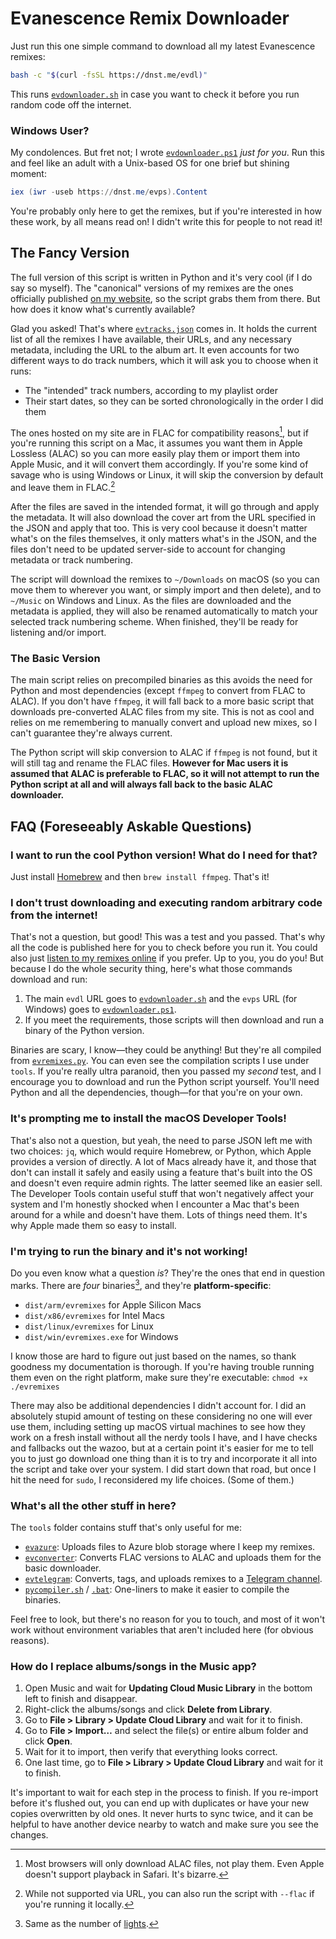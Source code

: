 # Evanescence Remix Downloader

Just run this one simple command to download all my latest Evanescence remixes:
```bash
bash -c "$(curl -fsSL https://dnst.me/evdl)"
```

This runs [`evdownloader.sh`](evdownloader.sh) in case you want to check it before you run random code off the internet.

### Windows User?

My condolences. But fret not; I wrote [`evdownloader.ps1`](evdownloader.ps1) *just for you*. Run this and feel like an adult with a Unix-based OS for one brief but shining moment:

```ps1
iex (iwr -useb https://dnst.me/evps).Content
```

You're probably only here to get the remixes, but if you're interested in how these work, by all means read on! I didn't write this for people to not read it!

## The Fancy Version

The full version of this script is written in Python and it's very cool (if I do say so myself). The "canonical" versions of my remixes are the ones officially published [on my website](https://music.dannystewart.com/evanescence/), so the script grabs them from there. But how does it know what's currently available?

Glad you asked! That's where [`evtracks.json`](evtracks.json) comes in. It holds the current list of all the remixes I have available, their URLs, and any necessary metadata, including the URL to the album art. It even accounts for two different ways to do track numbers, which it will ask you to choose when it runs:

- The "intended" track numbers, according to my playlist order
- Their start dates, so they can be sorted chronologically in the order I did them

The ones hosted on my site are in FLAC for compatibility reasons[^alac], but if you're running this script on a Mac, it assumes you want them in Apple Lossless (ALAC) so you can more easily play them or import them into Apple Music, and it will convert them accordingly. If you're some kind of savage who is using Windows or Linux, it will skip the conversion by default and leave them in FLAC.[^flac]

After the files are saved in the intended format, it will go through and apply the metadata. It will also download the cover art from the URL specified in the JSON and apply that too. This is very cool because it doesn't matter what's on the files themselves, it only matters what's in the JSON, and the files don't need to be updated server-side to account for changing metadata or track numbering.

The script will download the remixes to `~/Downloads` on macOS (so you can move them to wherever you want, or simply import and then delete), and to `~/Music` on Windows and Linux. As the files are downloaded and the metadata is applied, they will also be renamed automatically to match your selected track numbering scheme. When finished, they'll be ready for listening and/or import.

[^alac]: Most browsers will only download ALAC files, not play them. Even Apple doesn't support playback in Safari. It's bizarre.

[^flac]: While not supported via URL, you can also run the script with `--flac` if you're running it locally.

### The Basic Version

The main script relies on precompiled binaries as this avoids the need for Python and most dependencies (except `ffmpeg` to convert from FLAC to ALAC). If you don't have `ffmpeg`, it will fall back to a more basic script that downloads pre-converted ALAC files from my site. This is not as cool and relies on me remembering to manually convert and upload new mixes, so I can't guarantee they're always current.

The Python script will skip conversion to ALAC if `ffmpeg` is not found, but it will still tag and rename the FLAC files. **However for Mac users it is assumed that ALAC is preferable to FLAC, so it will not attempt to run the Python script at all and will always fall back to the basic ALAC downloader.**

## FAQ (Foreseeably Askable Questions)

### I want to run the cool Python version! What do I need for that?

Just install [Homebrew](https://brew.sh) and then `brew install ffmpeg`. That's it!

### I don't trust downloading and executing random arbitrary code from the internet!

That's not a question, but good! This was a test and you passed. That's why all the code is published here for you to check before you run it. You could also just [listen to my remixes online](https://music.dannystewart.com/evanescence/) if you prefer. Up to you, you do you! But because I do the whole security thing, here's what those commands download and run:

1. The main `evdl` URL goes to [`evdownloader.sh`](evdownloader.sh) and the `evps` URL (for Windows) goes to [`evdownloader.ps1`](evdownloader.ps1).
2. If you meet the requirements, those scripts will then download and run a binary of the Python version.

Binaries are scary, I know—they could be anything! But they're all compiled from [`evremixes.py`](evremixes.py). You can even see the compilation scripts I use under `tools`. If you're really ultra paranoid, then you passed my *second* test, and I encourage you to download and run the Python script yourself. You'll need Python and all the dependencies, though—for that you're on your own.

### It's prompting me to install the macOS Developer Tools!

That's also not a question, but yeah, the need to parse JSON left me with two choices: `jq`, which would require Homebrew, or Python, which Apple provides a version of directly. A lot of Macs already have it, and those that don't can install it safely and easily using a feature that's built into the OS and doesn't even require admin rights. The latter seemed like an easier sell. The Developer Tools contain useful stuff that won't negatively affect your system and I'm honestly shocked when I encounter a Mac that's been around for a while and doesn't have them. Lots of things need them. It's why Apple made them so easy to install.

### I'm trying to run the binary and it's not working!

Do you even know what a question *is*? They're the ones that end in question marks. There are *four* binaries[^lights], and they're **platform-specific**:

- `dist/arm/evremixes` for Apple Silicon Macs
- `dist/x86/evremixes` for Intel Macs
- `dist/linux/evremixes` for Linux
- `dist/win/evremixes.exe` for Windows

I know those are hard to figure out just based on the names, so thank goodness my documentation is thorough. If you're having trouble running them even on the right platform, make sure they're executable: `chmod +x ./evremixes`

There may also be additional dependencies I didn't account for. I did an absolutely stupid amount of testing on these considering no one will ever use them, including setting up macOS virtual machines to see how they work on a fresh install without all the nerdy tools I have, and I have checks and fallbacks out the wazoo, but at a certain point it's easier for me to tell you to just go download one thing than it is to try and incorporate it all into the script and take over your system. I did start down that road, but once I hit the need for `sudo`, I reconsidered my life choices. (Some of them.)

### What's all the other stuff in here?

The `tools` folder contains stuff that's only useful for me:

- [`evazure`](tools/evazure.py): Uploads files to Azure blob storage where I keep my remixes.
- [`evconverter`](tools/evconverter.py): Converts FLAC versions to ALAC and uploads them for the basic downloader.
- [`evtelegram`](tools/evtelegram.py): Converts, tags, and uploads remixes to a [Telegram channel](https://t.me/+ihiJnfkMIVYzN2Ex).
- [`pycompiler.sh`](tools/pycompiler.sh) / [`.bat`](tools/pycompiler.bat): One-liners to make it easier to compile the binaries.

Feel free to look, but there's no reason for you to touch, and most of it won't work without environment variables that aren't included here (for obvious reasons).

### How do I replace albums/songs in the Music app?

1. Open Music and wait for **Updating Cloud Music Library** in the bottom left to finish and disappear.
2. Right-click the albums/songs and click **Delete from Library**.
3. Go to **File > Library > Update Cloud Library** and wait for it to finish.
4. Go to **File > Import…** and select the file(s) or entire album folder and click **Open**.
5. Wait for it to import, then verify that everything looks correct.
6. One last time, go to **File > Library > Update Cloud Library** and wait for it to finish.

It's important to wait for each step in the process to finish. If you re-import before it's flushed out, you can end up with duplicates or have your new copies overwritten by old ones. It never hurts to sync twice, and it can be helpful to have another device nearby to watch and make sure you see the changes.

[^lights]: Same as the number of [lights](https://www.youtube.com/watch?v=jk3EsXgXcyQ).
